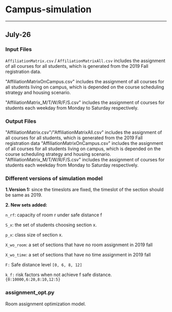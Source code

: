 # Campus-simulation

-----
July-26
-----

### Input Files

`AffiliationMatrix.csv` / `AffiliationMatrixAll.csv` includes the assignment of all courses for all students, which is generated from the 2019 Fall registration data.

"AffiliationMatrixOnCampus.csv" includes the assignment of all courses for all students living on campus, which is depended on the course scheduling strategy and housing scenario.

"AffiliationMatrix_M/T/W/R/F/S.csv" includes the assignment of courses for students each weekday from Monday to Saturday respectively.

### Output Files

"AffiliationMatrix.csv"/"AffiliationMatrixAll.csv" includes the assignment of all courses for all students, which is generated from the 2019 Fall registration data
"AffiliationMatrixOnCampus.csv" includes the assignment of all courses for all students living on campus, which is depended on the course scheduling strategy and housing scenario.
"AffiliationMatrix_M/T/W/R/F/S.csv" includes the assignment of courses for students each weekday from Monday to Saturday respectively.

### Different versions of simulation model

**1\.Version 1:** since the timeslots are fixed, the timeslot of the section should be same as 2019.


**2\. New sets added:**

`n_rf`: capacity of room r under safe distance f

`S_x`: the set of students choosing section x.

`p_x`: class size of section x.

`X_wo_room`: a set of sections that have no room assignment in 2019 fall

`X_wo_time`: a set of sections that have no time assignment in 2019 fall

`F:` Safe distance level `[0, 6, 8, 12]`

`k_f:` risk factors when not achieve f safe distance. `{0:10000,6:20,8:10,12:5}`

### assignment\_opt.py

Room assignment optimization model.
